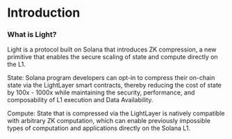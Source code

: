# Introduction

### What is Light?

Light is a protocol built on Solana that introduces ZK compression, a new primitive that enables the secure scaling of state and compute directly on the L1.

State: Solana program developers can opt-in to compress their on-chain state via the LightLayer smart contracts, thereby reducing the cost of state by 100x - 1000x while maintaining the security, performance, and composability of L1 execution and Data Availability.

Compute: State that is compressed via the LightLayer is natively compatible with arbitrary ZK computation, which can enable previously impossible types of computation and applications directly on the Solana L1.



